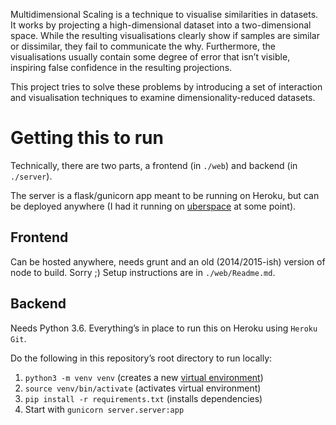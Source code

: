 Multidimensional Scaling is a technique to visualise similarities in datasets. It works by projecting a high-dimensional dataset into a two-dimensional space. While the resulting visualisations clearly show if samples are similar or dissimilar, they fail to communicate the why. Furthermore, the visualisations usually contain some degree of error that isn’t visible, inspiring false confidence in the resulting projections.

This project tries to solve these problems by introducing a set of interaction and visualisation techniques to examine dimensionality-reduced datasets.


# Getting this to run

Technically, there are two parts, a frontend (in `./web`) and backend (in `./server`).

The server is a flask/gunicorn app meant to be running on Heroku, but can be deployed anywhere (I had it running on [uberspace](https://uberspace.de) at some point).


## Frontend

Can be hosted anywhere, needs grunt and an old (2014/2015-ish) version of node to build. Sorry ;) Setup instructions are in `./web/Readme.md`.


## Backend

Needs Python 3.6. Everything’s in place to run this on Heroku using `Heroku Git`.

Do the following in this repository’s root directory to run locally:

1. `python3 -m venv venv` (creates a new [virtual environment](http://docs.python-guide.org/en/latest/dev/virtualenvs/))
2. `source venv/bin/activate` (activates virtual environment)
3. `pip install -r requirements.txt` (installs dependencies)
4. Start with `gunicorn server.server:app`
